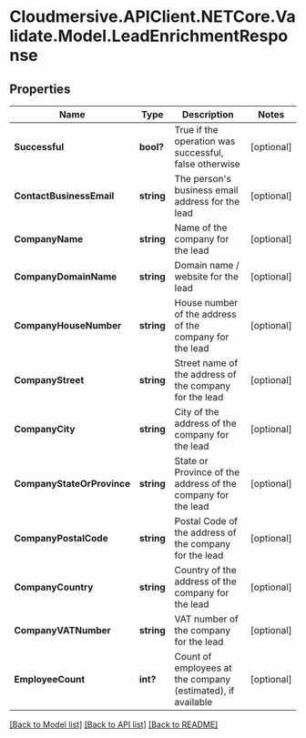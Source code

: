 # Cloudmersive.APIClient.NETCore.Validate.Model.LeadEnrichmentResponse
## Properties

Name | Type | Description | Notes
------------ | ------------- | ------------- | -------------
**Successful** | **bool?** | True if the operation was successful, false otherwise | [optional] 
**ContactBusinessEmail** | **string** | The person&#39;s business email address for the lead | [optional] 
**CompanyName** | **string** | Name of the company for the lead | [optional] 
**CompanyDomainName** | **string** | Domain name / website for the lead | [optional] 
**CompanyHouseNumber** | **string** | House number of the address of the company for the lead | [optional] 
**CompanyStreet** | **string** | Street name of the address of the company for the lead | [optional] 
**CompanyCity** | **string** | City of the address of the company for the lead | [optional] 
**CompanyStateOrProvince** | **string** | State or Province of the address of the company for the lead | [optional] 
**CompanyPostalCode** | **string** | Postal Code of the address of the company for the lead | [optional] 
**CompanyCountry** | **string** | Country of the address of the company for the lead | [optional] 
**CompanyVATNumber** | **string** | VAT number of the company for the lead | [optional] 
**EmployeeCount** | **int?** | Count of employees at the company (estimated), if available | [optional] 

[[Back to Model list]](../README.md#documentation-for-models) [[Back to API list]](../README.md#documentation-for-api-endpoints) [[Back to README]](../README.md)


